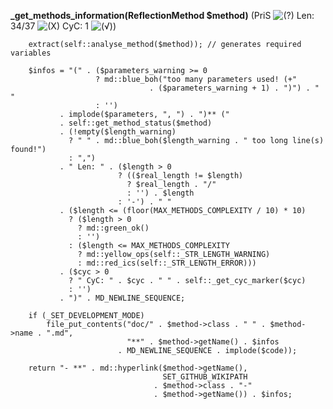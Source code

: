 **_get_methods_information(ReflectionMethod $method)** (PriS ![(?)](https://raw.github.com/TheB3Rt0z/schrimp/master/.inc/img/icon_16x16_blue_boh.png "1 too long line(s) found!") Len: 34/37 ![(X)](https://raw.github.com/TheB3Rt0z/schrimp/master/.inc/img/icon_16x16_red_ics.png "Method's length should be reduced!") CyC: 1 ![(&radic;)](https://raw.github.com/TheB3Rt0z/schrimp/master/.inc/img/icon_16x16_green_ok.png ""))  
  
        extract(self::analyse_method($method)); // generates required variables

        $infos = "(" . ($parameters_warning >= 0
                       ? md::blue_boh("too many parameters used! (+"
                                   . ($parameters_warning + 1) . ")") . " "
                       : '')
               . implode($parameters, ", ") . ")** ("
               . self::get_method_status($method)
               . (!empty($length_warning)
                 ? " " . md::blue_boh($length_warning . " too long line(s) found!")
                 : ",")
               . " Len: " . ($length > 0
                            ? (($real_length != $length)
                              ? $real_length . "/"
                              : '') . $length
                            : '-') . " "
               . ($length <= (floor(MAX_METHODS_COMPLEXITY / 10) * 10)
                 ? ($length > 0
                   ? md::green_ok()
                   : '')
                 : ($length <= MAX_METHODS_COMPLEXITY
                   ? md::yellow_ops(self::_STR_LENGTH_WARNING)
                   : md::red_ics(self::_STR_LENGTH_ERROR)))
               . ($cyc > 0
                 ? " CyC: " . $cyc . " " . self::_get_cyc_marker($cyc)
                 : '')
               . ")" . MD_NEWLINE_SEQUENCE;

        if (_SET_DEVELOPMENT_MODE)
            file_put_contents("doc/" . $method->class . " " . $method->name . ".md",
                              "**" . $method->getName() . $infos
                            . MD_NEWLINE_SEQUENCE . implode($code));

        return "- **" . md::hyperlink($method->getName(),
                                      SET_GITHUB_WIKIPATH
                                    . $method->class . "-"
                                    . $method->getName()) . $infos;
